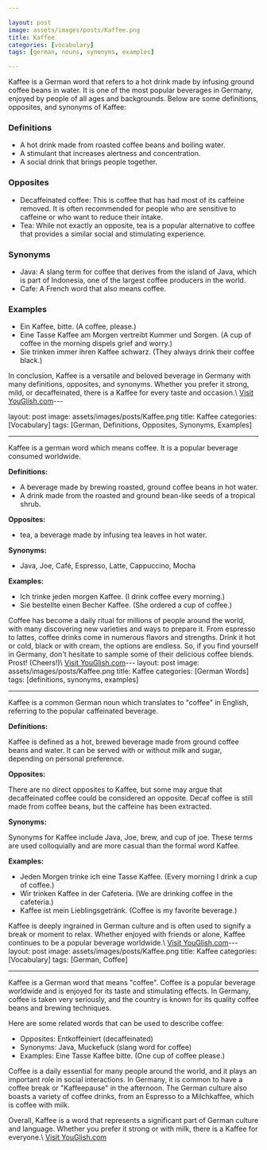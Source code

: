 ```yaml
---

layout: post
image: assets/images/posts/Kaffee.png
title: Kaffee
categories: [vocabulary]
tags: [german, nouns, synonyms, examples]

---
```


Kaffee is a German word that refers to a hot drink made by infusing ground coffee beans in water. It is one of the most popular beverages in Germany, enjoyed by people of all ages and backgrounds. Below are some definitions, opposites, and synonyms of Kaffee:

### Definitions

- A hot drink made from roasted coffee beans and boiling water.
- A stimulant that increases alertness and concentration.
- A social drink that brings people together.

### Opposites

- Decaffeinated coffee: This is coffee that has had most of its caffeine removed. It is often recommended for people who are sensitive to caffeine or who want to reduce their intake.
- Tea: While not exactly an opposite, tea is a popular alternative to coffee that provides a similar social and stimulating experience.

### Synonyms

- Java: A slang term for coffee that derives from the island of Java, which is part of Indonesia, one of the largest coffee producers in the world.
- Cafe: A French word that also means coffee.

### Examples

- Ein Kaffee, bitte. (A coffee, please.)
- Eine Tasse Kaffee am Morgen vertreibt Kummer und Sorgen. (A cup of coffee in the morning dispels grief and worry.)
- Sie trinken immer ihren Kaffee schwarz. (They always drink their coffee black.)

In conclusion, Kaffee is a versatile and beloved beverage in Germany with many definitions, opposites, and synonyms. Whether you prefer it strong, mild, or decaffeinated, there is a Kaffee for every taste and occasion.\ <a id="yg-widget-0" class="youglish-widget" data-query="Kaffee" data-lang="german" data-components="8412" data-auto-start="0" data-bkg-color="theme_light" data-title="How%20to%20pronounce%20Kaffee%20in%20German"  rel="nofollow" href="https://youglish.com">Visit YouGlish.com</a><script async src="https://youglish.com/public/emb/widget.js" charset="utf-8"></script>---

layout: post
image: assets/images/posts/Kaffee.png
title: Kaffee
categories: [Vocabulary]
tags: [German, Definitions, Opposites, Synonyms, Examples]

---

Kaffee is a german word which means coffee. It is a popular beverage consumed worldwide. 

**Definitions:** 
- A beverage made by brewing roasted, ground coffee beans in hot water.
- A drink made from the roasted and ground bean-like seeds of a tropical shrub.

**Opposites:**
- tea, a beverage made by infusing tea leaves in hot water.

**Synonyms:**
- Java, Joe, Café, Espresso, Latte, Cappuccino, Mocha

**Examples:**
- Ich trinke jeden morgen Kaffee. (I drink coffee every morning.)
- Sie bestellte einen Becher Kaffee. (She ordered a cup of coffee.)

Coffee has become a daily ritual for millions of people around the world, with many discovering new varieties and ways to prepare it. From espresso to lattes, coffee drinks come in numerous flavors and strengths. Drink it hot or cold, black or with cream, the options are endless. So, if you find yourself in Germany, don't hesitate to sample some of their delicious coffee blends. Prost! (Cheers!)\ <a id="yg-widget-0" class="youglish-widget" data-query="Kaffee" data-lang="german" data-components="8412" data-auto-start="0" data-bkg-color="theme_light" data-title="How%20to%20pronounce%20Kaffee%20in%20German"  rel="nofollow" href="https://youglish.com">Visit YouGlish.com</a><script async src="https://youglish.com/public/emb/widget.js" charset="utf-8"></script>---
layout: post
image: assets/images/posts/Kaffee.png
title: Kaffee
categories: [German Words]
tags: [definitions, synonyms, examples]

---

Kaffee is a common German noun which translates to "coffee" in English, referring to the popular caffeinated beverage. 

**Definitions:**

Kaffee is defined as a hot, brewed beverage made from ground coffee beans and water. It can be served with or without milk and sugar, depending on personal preference. 

**Opposites:**

There are no direct opposites to Kaffee, but some may argue that decaffeinated coffee could be considered an opposite. Decaf coffee is still made from coffee beans, but the caffeine has been extracted.

**Synonyms:**

Synonyms for Kaffee include Java, Joe, brew, and cup of joe. These terms are used colloquially and are more casual than the formal word Kaffee. 

**Examples:**

- Jeden Morgen trinke ich eine Tasse Kaffee. (Every morning I drink a cup of coffee.)
- Wir trinken Kaffee in der Cafeteria. (We are drinking coffee in the cafeteria.)
- Kaffee ist mein Lieblingsgetränk. (Coffee is my favorite beverage.)

Kaffee is deeply ingrained in German culture and is often used to signify a break or moment to relax. Whether enjoyed with friends or alone, Kaffee continues to be a popular beverage worldwide.\ <a id="yg-widget-0" class="youglish-widget" data-query="Kaffee" data-lang="german" data-components="8412" data-auto-start="0" data-bkg-color="theme_light" data-title="How%20to%20pronounce%20Kaffee%20in%20German"  rel="nofollow" href="https://youglish.com">Visit YouGlish.com</a><script async src="https://youglish.com/public/emb/widget.js" charset="utf-8"></script>---
layout: post
image: assets/images/posts/Kaffee.png
title: Kaffee
categories: [Vocabulary]
tags: [German, Coffee]

---

Kaffee is a German word that means "coffee". Coffee is a popular beverage worldwide and is enjoyed for its taste and stimulating effects. In Germany, coffee is taken very seriously, and the country is known for its quality coffee beans and brewing techniques.

Here are some related words that can be used to describe coffee:

- Opposites: Entkoffeiniert (decaffeinated)
- Synonyms: Java, Muckefuck (slang word for coffee)
- Examples: Eine Tasse Kaffee bitte. (One cup of coffee please.) 

Coffee is a daily essential for many people around the world, and it plays an important role in social interactions. In Germany, it is common to have a coffee break or "Kaffeepause" in the afternoon. The German culture also boasts a variety of coffee drinks, from an Espresso to a Milchkaffee, which is coffee with milk.

Overall, Kaffee is a word that represents a significant part of German culture and language. Whether you prefer it strong or with milk, there is a Kaffee for everyone.\ <a id="yg-widget-0" class="youglish-widget" data-query="Kaffee" data-lang="german" data-components="8412" data-auto-start="0" data-bkg-color="theme_light" data-title="How%20to%20pronounce%20Kaffee%20in%20German"  rel="nofollow" href="https://youglish.com">Visit YouGlish.com</a><script async src="https://youglish.com/public/emb/widget.js" charset="utf-8"></script>
